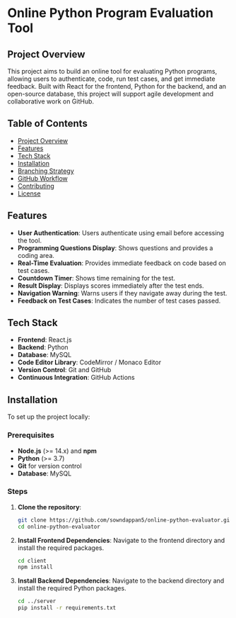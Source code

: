 # Online Python Program Evaluation Tool

## Project Overview
This project aims to build an online tool for evaluating Python programs, allowing users to authenticate, code, run test cases, and get immediate feedback. Built with React for the frontend, Python for the backend, and an open-source database, this project will support agile development and collaborative work on GitHub.

## Table of Contents
- [Project Overview](#project-overview)
- [Features](#features)
- [Tech Stack](#tech-stack)
- [Installation](#installation)
- [Branching Strategy](#branching-strategy)
- [GitHub Workflow](#github-workflow)
- [Contributing](#contributing)
- [License](#license)

## Features
- **User Authentication**: Users authenticate using email before accessing the tool.
- **Programming Questions Display**: Shows questions and provides a coding area.
- **Real-Time Evaluation**: Provides immediate feedback on code based on test cases.
- **Countdown Timer**: Shows time remaining for the test.
- **Result Display**: Displays scores immediately after the test ends.
- **Navigation Warning**: Warns users if they navigate away during the test.
- **Feedback on Test Cases**: Indicates the number of test cases passed.

## Tech Stack
- **Frontend**: React.js
- **Backend**: Python
- **Database**: MySQL
- **Code Editor Library**: CodeMirror / Monaco Editor
- **Version Control**: Git and GitHub
- **Continuous Integration**: GitHub Actions

## Installation
To set up the project locally:

### Prerequisites
- **Node.js** (>= 14.x) and **npm**
- **Python** (>= 3.7)
- **Git** for version control
- **Database**: MySQL

### Steps
1. **Clone the repository**:
   ```bash
   git clone https://github.com/sowndappan5/online-python-evaluator.git
   cd online-python-evaluator

2. **Install Frontend Dependencies**: Navigate to the frontend directory and install the required packages.

   ```bash
   cd client
   npm install
   
3. **Install Backend Dependencies**: Navigate to the backend directory and install the required Python packages.

   ```bash
   cd ../server
   pip install -r requirements.txt

